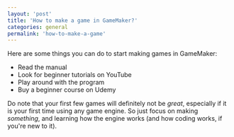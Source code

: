 ```yaml
---
layout: 'post'
title: 'How to make a game in GameMaker?'
categories: general
permalink: 'how-to-make-a-game'
---
```


Here are some things you can do to start making games in GameMaker:
- Read the manual
- Look for beginner tutorials on YouTube
- Play around with the program
- Buy a beginner course on Udemy

Do note that your first few games will definitely not be *great*, especially if it is your first time using any game engine. So just focus on making *something*, and learning how the engine works (and how coding works, if you're new to it).